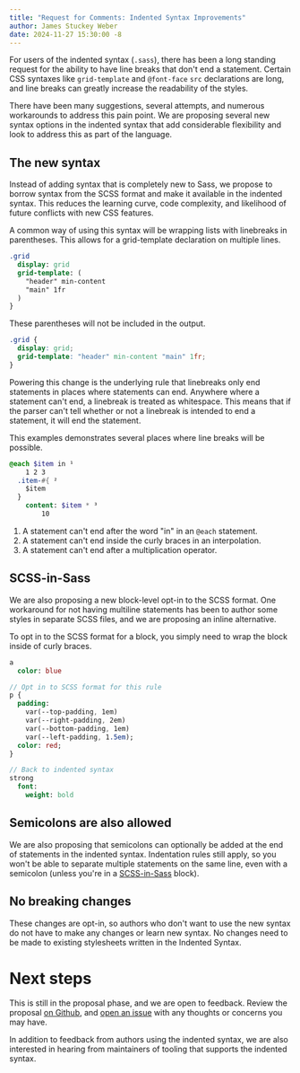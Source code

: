 ```yaml
---
title: "Request for Comments: Indented Syntax Improvements"
author: James Stuckey Weber
date: 2024-11-27 15:30:00 -8
---
```


For users of the indented syntax (`.sass`), there has been a long standing
request for the ability to have line breaks that don't end a statement. Certain
CSS syntaxes like `grid-template` and `@font-face` `src` declarations are long,
and line breaks can greatly increase the readability of the styles. 

There have been many suggestions, several attempts, and numerous workarounds to
address this pain point. We are proposing several new syntax options in the
indented syntax that add considerable flexibility and look to address this as
part of the language.

## The new syntax

Instead of adding syntax that is completely new to Sass, we propose to borrow
syntax from the SCSS format and make it available in the indented syntax. This
reduces the learning curve, code complexity, and likelihood of future conflicts
with new CSS features.

A common way of using this syntax will be wrapping lists with linebreaks in
parentheses. This allows for a grid-template declaration on multiple lines.

```sass
.grid
  display: grid
  grid-template: (
    "header" min-content
    "main" 1fr
  )
}
```

These parentheses will not be included in the output.

```css
.grid {
  display: grid;
  grid-template: "header" min-content "main" 1fr;
}
```

Powering this change is the underlying rule that linebreaks only end statements
in places where statements can end. Anywhere where a statement can't end, a
linebreak is treated as whitespace. This means that if the parser can't tell
whether or not a linebreak is intended to end a statement, it will end the
statement.

This examples demonstrates several places where line breaks will be possible.

```sass
@each $item in ¹
    1 2 3
  .item-#{ ²
    $item
  }
    content: $item * ³
        10
```

1. A statement can't end after the word "in" in an `@each` statement.
2. A statement can't end inside the curly braces in an interpolation.
3. A statement can't end after a multiplication operator.

## SCSS-in-Sass

We are also proposing a new block-level opt-in to the SCSS format. One 
workaround for not having multiline statements has been to author some styles in
separate SCSS files, and we are proposing an inline alternative.

To opt in to the SCSS format for a block, you simply need
to wrap the block inside of curly braces. 


```sass
a
  color: blue

// Opt in to SCSS format for this rule
p {
  padding: 
    var(--top-padding, 1em)
    var(--right-padding, 2em)
    var(--bottom-padding, 1em)
    var(--left-padding, 1.5em);
  color: red;
}

// Back to indented syntax
strong
  font:
    weight: bold
```

## Semicolons are also allowed

We are also proposing that semicolons can optionally be added at the end of
statements in the indented syntax. Indentation rules still apply, so you won't
be able to separate multiple statements on the same line, even with a semicolon
(unless you're in a [SCSS-in-Sass](#scss-in-sass) block).

## No breaking changes

These changes are opt-in, so authors who don't want to use the new syntax do not
have to make any changes or learn new syntax. No changes need to be made to
existing stylesheets written in the Indented Syntax.

# Next steps

This is still in the proposal phase, and we are open to feedback. Review the
proposal [on
Github](https://github.com/sass/sass/blob/main/proposal/indented-syntax-improvements.md),
and [open an issue](https://github.com/sass/sass/issues/new) with any thoughts
or concerns you may have.

In addition to feedback from authors using the indented syntax, we are also
interested in hearing from maintainers of tooling that supports the indented
syntax.